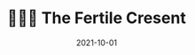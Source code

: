 ---
layout: page

title: "👩🏽‍🌾 The Fertile Cresent"

hidden:
redirect: https://github.com/Limboid/the-fertile-crescent
category: [ai]
importance: 4

date: 2021-10-01 #  YYYY-MM-DD, must be specified
start: 2021-10-01
end:
display_date: # used instead of `date` or date range

img: 
github: Limboid/the-fertile-crescent # uname/repo, don't include the prefix `https://github.com/`
under_construction: true

description: Active project to cultivate and ecosystem human-level artificial intelligence
bullet_points: | # at least two bullet points
    - Computatrum: an AI agent that interacts with a computer using standard peripherals (keyboard, mouse, display, etc.) \gh{Limboid/computatrum}\gh{Limboid/computer-env}
    - The Multi-Agent Network (MAN): a modular developer-oriented framework for integrating pretrained and learning agents <i class="fa-brands fa-github"></i> [Limboid/man](https://github.com/Limboid/man)
    - `TensorCode`: Python library for intelligent run-time code analysis and code-gen using deep learning <i class="fa-brands fa-github"></i> [Limboid/tensorcode](https://github.com/Limboid/tensorcode) <i class="fa-brands fa-github"></i> [Limboid/deep-tree](https://github.com/Limboid/deep-tree)
    - `Unsupervised`: keras look-alike for modular unsupervised deep learning <i class="fa-brands fa-github"></i> [Limboid/unsupervised](https://github.com/Limboid/unsupervised)
    - `node-tree`: generative design library for synthesizing animations, web content, and task-labeled environment interactions <i class="fa-brands fa-github"></i> [Limboid/node-tree](https://github.com/Limboid/node-tree) 
    - and many more repo's
---